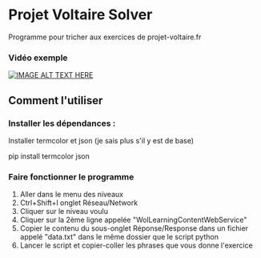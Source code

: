 # Projet Voltaire Solver
Programme pour tricher aux exercices de projet-voltaire.fr

### Vidéo exemple

[![IMAGE ALT TEXT HERE](https://img.youtube.com/vi/npYn8sG4pmA/0.jpg)](https://www.youtube.com/watch?v=https://youtu.be/npYn8sG4pmA)

## Comment l'utiliser

### Installer les dépendances :

Installer termcolor et json (je sais plus s'il y est de base)

pip install termcolor json

### Faire fonctionner le programme

1. Aller dans le menu des niveaux
2. Ctrl+Shift+I onglet Réseau/Network
3. Cliquer sur le niveau voulu
4. Cliquer sur la 2ème ligne appelée "WolLearningContentWebService"
5. Copier le contenu du sous-onglet Réponse/Response dans un fichier appelé "data.txt" dans le même dossier que le script python
6. Lancer le script et copier-coller les phrases que vous donne l'exercice

